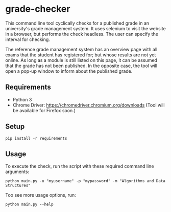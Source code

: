 # grade-checker

This command line tool cyclically checks for a published grade in an university's grade management system.
It uses selenium to visit the website in a browser, but performs the check headless. The user
can specify the interval for checking.

The reference grade management system has an overview page with all exams
that the student has registered for; but whose results are not yet online.
As long as a module is still listed on this page, it can be assumed that
the grade has not been published. In the opposite case, the tool will open a pop-up window to inform
about the published grade.

## Requirements

* Python 3
* Chrome Driver: https://chromedriver.chromium.org/downloads (Tool will be available for Firefox soon.)

## Setup

```shell script
pip install -r requirements
```

## Usage

To execute the check, run the script with these required command line arguments:
```shell script
python main.py -u "myusername" -p "mypassword" -m "Algorithms and Data Structures"
```

Too see more usage options, run:
```shell script
python main.py --help
```
